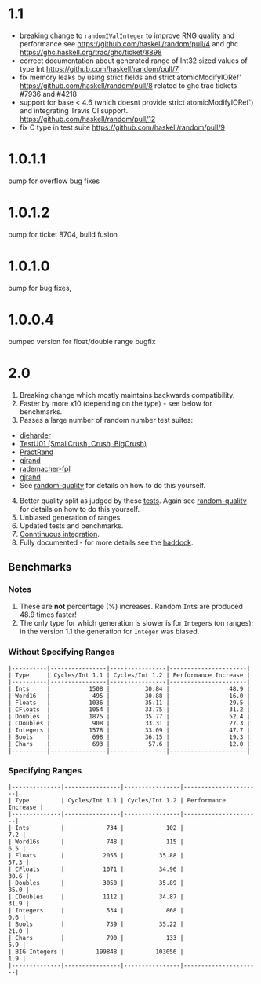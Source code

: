 # 1.1
  * breaking change to `randomIValInteger` to improve RNG quality and performance
    see https://github.com/haskell/random/pull/4 and
    ghc https://ghc.haskell.org/trac/ghc/ticket/8898
  * correct documentation about generated range of Int32 sized values of type Int
    https://github.com/haskell/random/pull/7
  * fix memory leaks by using strict fields and strict atomicModifyIORef'
    https://github.com/haskell/random/pull/8
    related to ghc trac tickets  #7936 and #4218
  * support for base < 4.6 (which doesnt provide strict atomicModifyIORef')
    and integrating Travis CI support.
    https://github.com/haskell/random/pull/12
  * fix C type in test suite https://github.com/haskell/random/pull/9

# 1.0.1.1
bump for overflow bug fixes

# 1.0.1.2
bump for ticket 8704, build fusion

# 1.0.1.0
bump for bug fixes,

# 1.0.0.4
bumped version for float/double range bugfix

# 2.0

1. Breaking change which mostly maintains backwards compatibility.
2. Faster by more x10 (depending on the type) - see below for benchmarks.
3. Passes a large number of random number test suites:
  * [dieharder](http://webhome.phy.duke.edu/~rgb/General/dieharder.php "venerable")
  * [TestU01 (SmallCrush, Crush, BigCrush)](http://simul.iro.umontreal.ca/testu01/tu01.html "venerable")
  * [PractRand](http://pracrand.sourceforge.net/ "active")
  * [gjrand](http://gjrand.sourceforge.net/ "active")
  * [rademacher-fpl](https://gitlab.com/christoph-conrads/rademacher-fpl/-/tree/master "active")
  * [gjrand](http://gjrand.sourceforge.net/ "active")
  * See [random-quality](https://github.com/tweag/random-quality)
		 for details on how to do this yourself.
4. Better quality split as judged by these
	[tests](https://www.cambridge.org/core/journals/journal-of-functional-programming/article/evaluation-of-splittable-pseudorandom-generators/3EBAA9F14939C5BB5560E32D1A132637). Again
	see [random-quality](https://github.com/tweag/random-quality) for
	details on how to do this yourself.
5. Unbiased generation of ranges.
6. Updated tests and benchmarks.
7. [Conntinuous integration](https://travis-ci.org/github/idontgetoutmuch/random).
8. Fully documented - for more details see the [haddock](https://htmlpreview.github.io/?https://github.com/idontgetoutmuch/random/blob/release-notes/docs/System-Random.html).

## Benchmarks

### Notes

1. These are **not** percentage (%) increases. Random `Int`s are produced 48.9 times faster!
2. The only type for which generation is slower is for `Integer`s (on
   ranges); in the version 1.1 the generation for `Integer` was
   biased.

### Without Specifying Ranges

    |----------|----------------|----------------|----------------------|
	| Type     | Cycles/Int 1.1 | Cycles/Int 1.2 | Performance Increase |
	|----------|----------------|----------------|----------------------|
	| Ints     |           1508 |          30.84 |                 48.9 |
	| Word16   |            495 |          30.88 |                 16.0 |
	| Floats   |           1036 |          35.11 |                 29.5 |
	| CFloats  |           1054 |          33.75 |                 31.2 |
	| Doubles  |           1875 |          35.77 |                 52.4 |
	| CDoubles |            908 |          33.31 |                 27.3 |
	| Integers |           1578 |          33.09 |                 47.7 |
	| Bools    |            698 |          36.15 |                 19.3 |
	| Chars    |            693 |           57.6 |                 12.0 |
	|----------|----------------|----------------|----------------------|

### Specifying Ranges

	|--------------|----------------|----------------|----------------------|
	| Type         | Cycles/Int 1.1 | Cycles/Int 1.2 | Performance Increase |
	|--------------|----------------|----------------|----------------------|
	| Ints         |            734 |            102 |                  7.2 |
	| Word16s      |            748 |            115 |                  6.5 |
	| Floats       |           2055 |          35.88 |                 57.3 |
	| CFloats      |           1071 |          34.96 |                 30.6 |
	| Doubles      |           3050 |          35.89 |                 85.0 |
	| CDoubles     |           1112 |          34.87 |                 31.9 |
	| Integers     |            534 |            868 |                  0.6 |
	| Bools        |            739 |          35.22 |                 21.0 |
	| Chars        |            790 |            133 |                  5.9 |
	| BIG Integers |         199848 |         103056 |                  1.9 |
	|--------------|----------------|----------------|----------------------|




